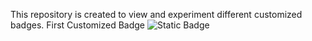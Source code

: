 This repository is created to view and experiment different customized badges.
First Customized Badge
![Static Badge](https://img.shields.io/badge/DevOps-blue?style=for-the-badge&logo=javascript&logoColor=black&logoSize=auto&label=JavaScript&labelColor=pink&color=blue)
